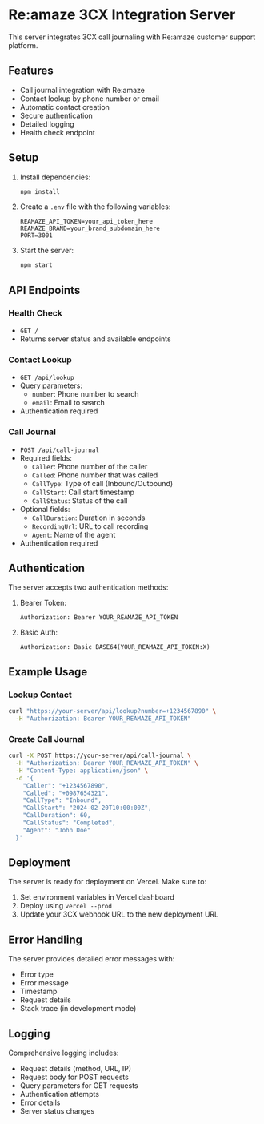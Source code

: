 # Re:amaze 3CX Integration Server

This server integrates 3CX call journaling with Re:amaze customer support platform.

## Features

- Call journal integration with Re:amaze
- Contact lookup by phone number or email
- Automatic contact creation
- Secure authentication
- Detailed logging
- Health check endpoint

## Setup

1. Install dependencies:
   ```bash
   npm install
   ```

2. Create a `.env` file with the following variables:
   ```
   REAMAZE_API_TOKEN=your_api_token_here
   REAMAZE_BRAND=your_brand_subdomain_here
   PORT=3001
   ```

3. Start the server:
   ```bash
   npm start
   ```

## API Endpoints

### Health Check
- `GET /`
- Returns server status and available endpoints

### Contact Lookup
- `GET /api/lookup`
- Query parameters:
  - `number`: Phone number to search
  - `email`: Email to search
- Authentication required

### Call Journal
- `POST /api/call-journal`
- Required fields:
  - `Caller`: Phone number of the caller
  - `Called`: Phone number that was called
  - `CallType`: Type of call (Inbound/Outbound)
  - `CallStart`: Call start timestamp
  - `CallStatus`: Status of the call
- Optional fields:
  - `CallDuration`: Duration in seconds
  - `RecordingUrl`: URL to call recording
  - `Agent`: Name of the agent
- Authentication required

## Authentication

The server accepts two authentication methods:

1. Bearer Token:
   ```
   Authorization: Bearer YOUR_REAMAZE_API_TOKEN
   ```

2. Basic Auth:
   ```
   Authorization: Basic BASE64(YOUR_REAMAZE_API_TOKEN:X)
   ```

## Example Usage

### Lookup Contact
```bash
curl "https://your-server/api/lookup?number=+1234567890" \
  -H "Authorization: Bearer YOUR_REAMAZE_API_TOKEN"
```

### Create Call Journal
```bash
curl -X POST https://your-server/api/call-journal \
  -H "Authorization: Bearer YOUR_REAMAZE_API_TOKEN" \
  -H "Content-Type: application/json" \
  -d '{
    "Caller": "+1234567890",
    "Called": "+0987654321",
    "CallType": "Inbound",
    "CallStart": "2024-02-20T10:00:00Z",
    "CallDuration": 60,
    "CallStatus": "Completed",
    "Agent": "John Doe"
  }'
```

## Deployment

The server is ready for deployment on Vercel. Make sure to:

1. Set environment variables in Vercel dashboard
2. Deploy using `vercel --prod`
3. Update your 3CX webhook URL to the new deployment URL

## Error Handling

The server provides detailed error messages with:
- Error type
- Error message
- Timestamp
- Request details
- Stack trace (in development mode)

## Logging

Comprehensive logging includes:
- Request details (method, URL, IP)
- Request body for POST requests
- Query parameters for GET requests
- Authentication attempts
- Error details
- Server status changes 